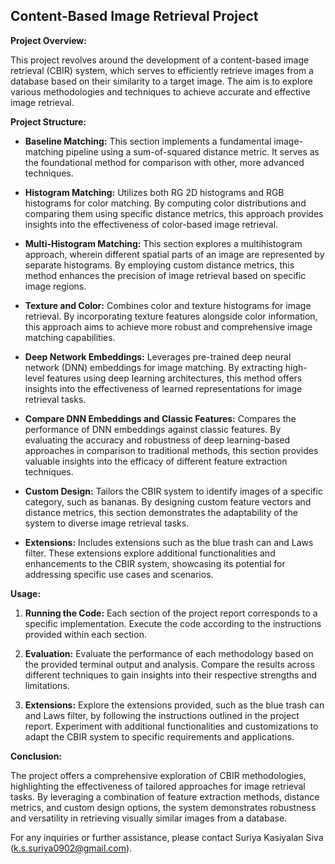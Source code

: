 ## Content-Based Image Retrieval Project

**Project Overview:**

This project revolves around the development of a content-based image retrieval (CBIR) system, which serves to efficiently retrieve images from a database based on their similarity to a target image. The aim is to explore various methodologies and techniques to achieve accurate and effective image retrieval.

**Project Structure:**

- **Baseline Matching:** This section implements a fundamental image-matching pipeline using a sum-of-squared distance metric. It serves as the foundational method for comparison with other, more advanced techniques.

- **Histogram Matching:** Utilizes both RG 2D histograms and RGB histograms for color matching. By computing color distributions and comparing them using specific distance metrics, this approach provides insights into the effectiveness of color-based image retrieval.

- **Multi-Histogram Matching:** This section explores a multihistogram approach, wherein different spatial parts of an image are represented by separate histograms. By employing custom distance metrics, this method enhances the precision of image retrieval based on specific image regions.

- **Texture and Color:** Combines color and texture histograms for image retrieval. By incorporating texture features alongside color information, this approach aims to achieve more robust and comprehensive image matching capabilities.

- **Deep Network Embeddings:** Leverages pre-trained deep neural network (DNN) embeddings for image matching. By extracting high-level features using deep learning architectures, this method offers insights into the effectiveness of learned representations for image retrieval tasks.

- **Compare DNN Embeddings and Classic Features:** Compares the performance of DNN embeddings against classic features. By evaluating the accuracy and robustness of deep learning-based approaches in comparison to traditional methods, this section provides valuable insights into the efficacy of different feature extraction techniques.

- **Custom Design:** Tailors the CBIR system to identify images of a specific category, such as bananas. By designing custom feature vectors and distance metrics, this section demonstrates the adaptability of the system to diverse image retrieval tasks.

- **Extensions:** Includes extensions such as the blue trash can and Laws filter. These extensions explore additional functionalities and enhancements to the CBIR system, showcasing its potential for addressing specific use cases and scenarios.

**Usage:**

1. **Running the Code:** Each section of the project report corresponds to a specific implementation. Execute the code according to the instructions provided within each section.

2. **Evaluation:** Evaluate the performance of each methodology based on the provided terminal output and analysis. Compare the results across different techniques to gain insights into their respective strengths and limitations.

3. **Extensions:** Explore the extensions provided, such as the blue trash can and Laws filter, by following the instructions outlined in the project report. Experiment with additional functionalities and customizations to adapt the CBIR system to specific requirements and applications.

**Conclusion:**

The project offers a comprehensive exploration of CBIR methodologies, highlighting the effectiveness of tailored approaches for image retrieval tasks. By leveraging a combination of feature extraction methods, distance metrics, and custom design options, the system demonstrates robustness and versatility in retrieving visually similar images from a database.

For any inquiries or further assistance, please contact Suriya Kasiyalan Siva (k.s.suriya0902@gmail.com).
